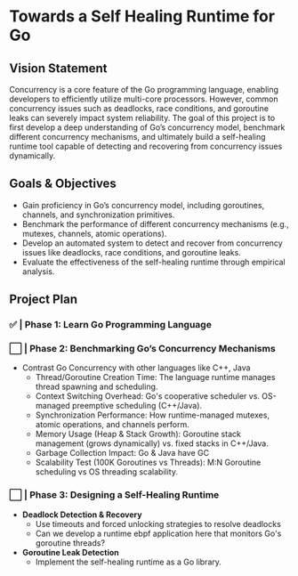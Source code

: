 # Towards a Self Healing Runtime for Go

## Vision Statement

Concurrency is a core feature of the Go programming language, enabling developers to efficiently utilize multi-core processors. However, common concurrency issues such as deadlocks, race conditions, and goroutine leaks can severely impact system reliability. The goal of this project is to first develop a deep understanding of Go’s concurrency model, benchmark different concurrency mechanisms, and ultimately build a self-healing runtime tool capable of detecting and recovering from concurrency issues dynamically.

## Goals & Objectives

- Gain proficiency in Go’s concurrency model, including goroutines, channels, and synchronization primitives.
- Benchmark the performance of different concurrency mechanisms (e.g., mutexes, channels, atomic operations).
- Develop an automated system to detect and recover from concurrency issues like deadlocks, race conditions, and goroutine leaks.
- Evaluate the effectiveness of the self-healing runtime through empirical analysis.

## Project Plan

### ✅ | Phase 1: Learn Go Programming Language

### ⬜️ | Phase 2: Benchmarking Go’s Concurrency Mechanisms
- Contrast Go Concurrency with other languages like C++, Java
  - Thread/Goroutine Creation Time:	The language runtime manages thread spawning and scheduling.
  - Context Switching Overhead:	Go's cooperative scheduler vs. OS-managed preemptive scheduling (C++/Java).
  - Synchronization Performance: How runtime-managed mutexes, atomic operations, and channels perform.
  - Memory Usage (Heap & Stack Growth):	Goroutine stack management (grows dynamically) vs. fixed stacks in C++/Java.
  - Garbage Collection Impact: Go & Java have GC
  - Scalability Test (100K Goroutines vs Threads): M:N Goroutine scheduling vs OS threading scalability.

### ⬜️ | Phase 3: Designing a Self-Healing Runtime
- **Deadlock Detection & Recovery**
  - Use timeouts and forced unlocking strategies to resolve deadlocks
  - Can we develop a runtime ebpf application here that monitors Go's goroutine threads?
- **Goroutine Leak Detection**
  - Implement the self-healing runtime as a Go library.





